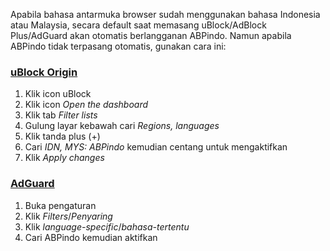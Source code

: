 Apabila bahasa antarmuka browser sudah menggunakan bahasa Indonesia atau Malaysia, secara default saat memasang uBlock/AdBlock Plus/AdGuard akan otomatis berlangganan ABPindo. Namun apabila ABPindo tidak terpasang otomatis, gunakan cara ini:

### [uBlock Origin](https://github.com/gorhill/uBlock) ###
1. Klik icon uBlock
2. Klik icon *Open the dashboard*
3. Klik tab *Filter lists*
4. Gulung layar kebawah cari *Regions, languages*
5. Klik tanda plus (+)
6. Cari *IDN, MYS: ABPindo* kemudian centang untuk mengaktifkan
7. Klik *Apply changes*
    
### [AdGuard](https://adguard.com) ###
1. Buka pengaturan
2. Klik *Filters*/*Penyaring*
3. Klik *language-specific*/*bahasa-tertentu*
4. Cari ABPindo kemudian aktifkan
